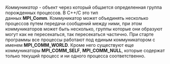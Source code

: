 _Коммуникатор_ - объект через который общается определенная группа порожденных процессов. В С++/С это тип данных **MPI_Comm**_._ Коммуникатор может объединять несколько процессов путем передачи сообщений между ними, при этом коммуникаторов может быть несколько, группы которые они образуют могут как не пересекаться, так пересекаться частично. При старте программы все процессы работают под единым коммуникатором с именем **MPI_COMM_WORLD**. Кроме него существуют еще коммуникаторы **MPI_COMM_SELF**, **MPI_COMM_NULL**, которые содержат только текущий процесс и ни одного процесса соответственно. 
